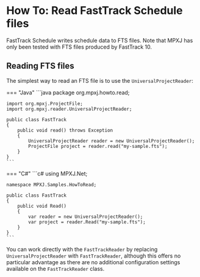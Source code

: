 # How To: Read FastTrack Schedule files
FastTrack Schedule writes schedule data to FTS files. Note that MPXJ has only
been tested with FTS files produced by FastTrack 10.

## Reading FTS files
The simplest way to read an FTS file is to use the `UniversalProjectReader`:

=== "Java"
	```java
	package org.mpxj.howto.read;
	
	import org.mpxj.ProjectFile;
	import org.mpxj.reader.UniversalProjectReader;
	
	public class FastTrack
	{
		public void read() throws Exception
		{
			UniversalProjectReader reader = new UniversalProjectReader();
			ProjectFile project = reader.read("my-sample.fts");
		}
	}
	```

=== "C#"
	```c#
	using MPXJ.Net;
	
	namespace MPXJ.Samples.HowToRead;
	
	public class FastTrack
	{
	 	public void Read()
	 	{
		  	var reader = new UniversalProjectReader();
		  	var project = reader.Read("my-sample.fts");
	 	}
	}
	```

You can work directly with the `FastTrackReader` by replacing
`UniversalProjectReader` with `FastTrackReader`, although this offers no
particular advantage as there are no additional configuration settings available
on the `FastTrackReader` class.
